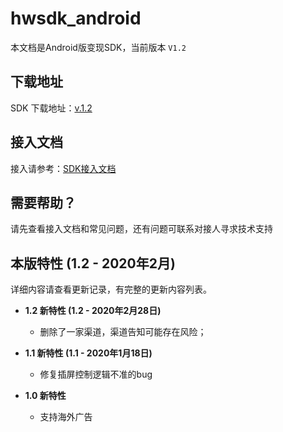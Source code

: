 # hwsdk_android

本文档是Android版变现SDK，当前版本 `V1.2`

## 下载地址

SDK 下载地址：[v.1.2](https://github.com/artwl/hwsdk_android/releases/tag/V1.2)

## 接入文档

接入请参考：[SDK接入文档](https://github.com/artwl/hwsdk_android/wiki/V1.2-%E6%8E%A5%E5%85%A5%E6%96%87%E6%A1%A3)

## 需要帮助？

请先查看接入文档和常见问题，还有问题可联系对接人寻求技术支持

## 本版特性 (1.2 - 2020年2月)

详细内容请查看更新记录，有完整的更新内容列表。
- **1.2 新特性 (1.2 - 2020年2月28日)**
  - 删除了一家渠道，渠道告知可能存在风险；

- **1.1 新特性 (1.1 - 2020年1月18日)**
  - 修复插屏控制逻辑不准的bug

- **1.0 新特性**
  - 支持海外广告
